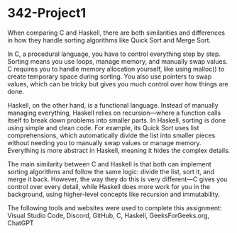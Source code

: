 # 342-Project1
When comparing C and Haskell, there are both similarities and differences in how they handle sorting algorithms like Quick Sort and Merge Sort.

In C, a procedural language, you have to control everything step by step. Sorting means you use loops, manage memory, and manually swap values. C requires you to handle memory allocation yourself, like using malloc() to create temporary space during sorting. You also use pointers to swap values, which can be tricky but gives you much control over how things are done.

Haskell, on the other hand, is a functional language. Instead of manually managing everything, Haskell relies on recursion—where a function calls itself to break down problems into smaller parts. In Haskell, sorting is done using simple and clean code. For example, its Quick Sort uses list comprehensions, which automatically divide the list into smaller pieces without needing you to manually swap values or manage memory. Everything is more abstract in Haskell, meaning it hides the complex details.

The main similarity between C and Haskell is that both can implement sorting algorithms and follow the same logic: divide the list, sort it, and merge it back. However, the way they do this is very different—C gives you control over every detail, while Haskell does more work for you in the background, using higher-level concepts like recursion and immutability.

The following tools and websites were used to complete this assignment:
Visual Studio Code, Discord, GitHub, C, Haskell, GeeksForGeeks.org, ChatGPT
